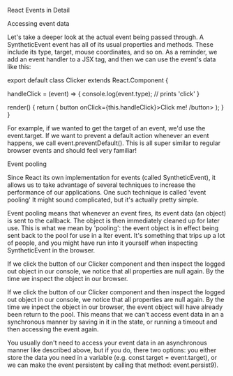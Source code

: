 React Events in Detail

Accessing event data

Let's take a deeper look at the actual event being passed through. A SyntheticEvent event has all of its usual properties and methods. These include its type, target, mouse coordinates, and so on. As a reminder, we add an event handler to a JSX tag, and then we can use the event's data like this:

export default class Clicker extends React.Component {

  handleClick = (event) => {
    console.log(event.type); // prints 'click'
  }

  render() {
    return (
      button onClick={this.handleClick}>Click me! /button>
    );
  }
} 

For example, if we wanted to get the target of an event, we'd use the event.target. If we want to prevent a default action whenever an event happens, we call event.preventDefault(). This is all super similar to regular browser events and should feel very familiar!

Event pooling

Since React its own implementation for events (called SyntheticEvent), it allows us to take advantage of several techniques to increase the performance of our applications. One such technique is called 'event pooling' It might sound complicated, but it's actually pretty simple.

Event pooling means that whenever an event fires, its event data (an object) is sent to the callback. The object is then immediately cleaned up for later use. This is what we mean by 'pooling': the event object is in effect being sent back to the pool for use in a lter event. It's something that trips up a lot of people, and you might have run into it yourself when inspecting SyntheticEvent in the browser.

If we click the button of our Clicker component and then inspect the logged out object in our console, we notice that all properties are null again. By the time we inspect the object in our browser.

If we click the button of our Clicker component and then inspect the logged out object in our console, we notice that all properties are null again. By the time we inpect the object in our browser, the event object will have already been return to the pool. This means that we can't access event data in an a synchronous manner by saving in it in the state, or running a timeout and then accessing the event again.

You usually don't need to access your event data in an asynchronous manner like described above, but if you do, there two options: you either store the data you need in a variable (e.g. const target = event.target), or we can make the event persistent by calling that method: event.persist9).